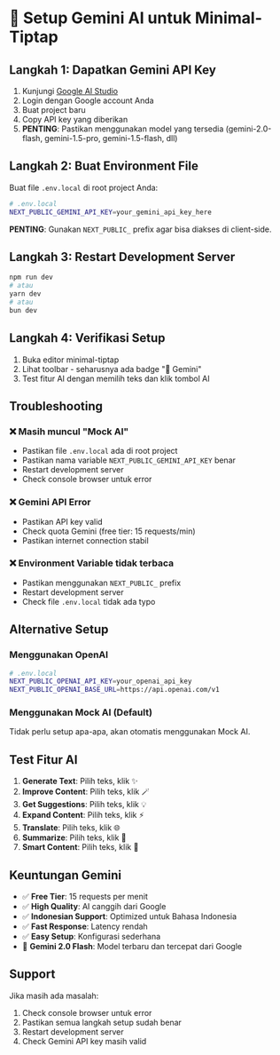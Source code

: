 # 🚀 Setup Gemini AI untuk Minimal-Tiptap

## Langkah 1: Dapatkan Gemini API Key

1. Kunjungi [Google AI Studio](https://aistudio.google.com/)
2. Login dengan Google account Anda
3. Buat project baru
4. Copy API key yang diberikan
5. **PENTING**: Pastikan menggunakan model yang tersedia (gemini-2.0-flash, gemini-1.5-pro, gemini-1.5-flash, dll)

## Langkah 2: Buat Environment File

Buat file `.env.local` di root project Anda:

```bash
# .env.local
NEXT_PUBLIC_GEMINI_API_KEY=your_gemini_api_key_here
```

**PENTING**: Gunakan `NEXT_PUBLIC_` prefix agar bisa diakses di client-side.

## Langkah 3: Restart Development Server

```bash
npm run dev
# atau
yarn dev
# atau
bun dev
```

## Langkah 4: Verifikasi Setup

1. Buka editor minimal-tiptap
2. Lihat toolbar - seharusnya ada badge "🤖 Gemini" 
3. Test fitur AI dengan memilih teks dan klik tombol AI

## Troubleshooting

### ❌ Masih muncul "Mock AI"
- Pastikan file `.env.local` ada di root project
- Pastikan nama variable `NEXT_PUBLIC_GEMINI_API_KEY` benar
- Restart development server
- Check console browser untuk error

### ❌ Gemini API Error
- Pastikan API key valid
- Check quota Gemini (free tier: 15 requests/min)
- Pastikan internet connection stabil

### ❌ Environment Variable tidak terbaca
- Pastikan menggunakan `NEXT_PUBLIC_` prefix
- Restart development server
- Check file `.env.local` tidak ada typo

## Alternative Setup

### Menggunakan OpenAI
```bash
# .env.local
NEXT_PUBLIC_OPENAI_API_KEY=your_openai_api_key
NEXT_PUBLIC_OPENAI_BASE_URL=https://api.openai.com/v1
```

### Menggunakan Mock AI (Default)
Tidak perlu setup apa-apa, akan otomatis menggunakan Mock AI.

## Test Fitur AI

1. **Generate Text**: Pilih teks, klik ✨
2. **Improve Content**: Pilih teks, klik 🪄  
3. **Get Suggestions**: Pilih teks, klik 💡
4. **Expand Content**: Pilih teks, klik ⚡
5. **Translate**: Pilih teks, klik 🌐
6. **Summarize**: Pilih teks, klik 📝
7. **Smart Content**: Pilih teks, klik 🧠

## Keuntungan Gemini

- ✅ **Free Tier**: 15 requests per menit
- ✅ **High Quality**: AI canggih dari Google
- ✅ **Indonesian Support**: Optimized untuk Bahasa Indonesia
- ✅ **Fast Response**: Latency rendah
- ✅ **Easy Setup**: Konfigurasi sederhana
- 🚀 **Gemini 2.0 Flash**: Model terbaru dan tercepat dari Google

## Support

Jika masih ada masalah:
1. Check console browser untuk error
2. Pastikan semua langkah setup sudah benar
3. Restart development server
4. Check Gemini API key masih valid 